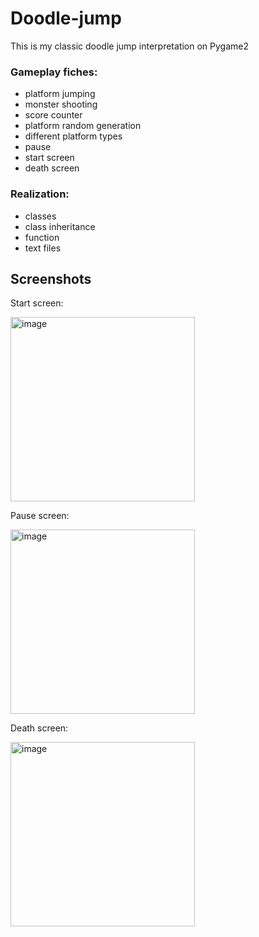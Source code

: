 # Doodle-jump

This is my classic doodle jump interpretation on Pygame2

### Gameplay fiches:
- platform jumping
- monster shooting
- score counter
- platform random generation
- different platform types
- pause
- start screen
- death screen

### Realization:
- classes
- class inheritance
- function
- text files

## Screenshots

Start screen:

<img width="295" alt="image" src="https://user-images.githubusercontent.com/76251290/156050995-1753569e-f5a5-4079-be3b-5ae0f2cf0b98.png">

Pause screen:

<img width="295" alt="image" src="https://user-images.githubusercontent.com/76251290/156050516-06d69888-1ec3-4ee9-ad96-d65c9c5c0d25.png">

Death screen:

<img width="295" alt="image" src="https://user-images.githubusercontent.com/76251290/156050773-050a1958-8f1a-40b7-a9b8-3694ea068f83.png">
